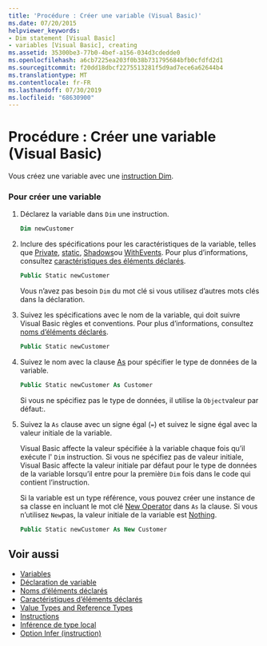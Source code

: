 ```yaml
---
title: 'Procédure : Créer une variable (Visual Basic)'
ms.date: 07/20/2015
helpviewer_keywords:
- Dim statement [Visual Basic]
- variables [Visual Basic], creating
ms.assetid: 35300be3-77b0-4bef-a156-034d3cdedde0
ms.openlocfilehash: a6cb7225ea203f0b38b731795684bfb0cfdfd2d1
ms.sourcegitcommit: f20dd18dbcf2275513281f5d9ad7ece6a62644b4
ms.translationtype: MT
ms.contentlocale: fr-FR
ms.lasthandoff: 07/30/2019
ms.locfileid: "68630900"
---
```

# <a name="how-to-create-a-new-variable-visual-basic"></a>Procédure : Créer une variable (Visual Basic)

Vous créez une variable avec une [instruction Dim](../../../../visual-basic/language-reference/statements/dim-statement.md).

### <a name="to-create-a-new-variable"></a>Pour créer une variable

1. Déclarez la variable dans `Dim` une instruction.

    ```vb
    Dim newCustomer
    ```

2. Inclure des spécifications pour les caractéristiques de la variable, telles que [Private](../../../../visual-basic/language-reference/modifiers/private.md), [static](../../../../visual-basic/language-reference/modifiers/static.md), [Shadows](../../../../visual-basic/language-reference/modifiers/shadows.md)ou [WithEvents](../../../../visual-basic/language-reference/modifiers/withevents.md). Pour plus d’informations, consultez [caractéristiques des éléments déclarés](../../../../visual-basic/programming-guide/language-features/declared-elements/declared-element-characteristics.md).

    ```vb
    Public Static newCustomer
    ```

    Vous n’avez pas besoin `Dim` du mot clé si vous utilisez d’autres mots clés dans la déclaration.

3. Suivez les spécifications avec le nom de la variable, qui doit suivre Visual Basic règles et conventions. Pour plus d’informations, consultez [noms d’éléments déclarés](../../../../visual-basic/programming-guide/language-features/declared-elements/declared-element-names.md).

    ```vb
    Public Static newCustomer
    ```

4. Suivez le nom avec la clause [As](../../../../visual-basic/language-reference/statements/as-clause.md) pour spécifier le type de données de la variable.

    ```vb
    Public Static newCustomer As Customer
    ```

    Si vous ne spécifiez pas le type de données, il utilise la `Object`valeur par défaut:.

5. Suivez la `As` clause avec un signe égal (`=`) et suivez le signe égal avec la valeur initiale de la variable.

    Visual Basic affecte la valeur spécifiée à la variable chaque fois qu’il exécute l' `Dim` instruction. Si vous ne spécifiez pas de valeur initiale, Visual Basic affecte la valeur initiale par défaut pour le type de données de la variable lorsqu’il entre pour la première `Dim` fois dans le code qui contient l’instruction.

    Si la variable est un type référence, vous pouvez créer une instance de sa classe en incluant le mot clé [New Operator](../../../../visual-basic/language-reference/operators/new-operator.md) dans `As` la clause. Si vous n’utilisez `New`pas, la valeur initiale de la variable est [Nothing](../../../../visual-basic/language-reference/nothing.md).

    ```vb
    Public Static newCustomer As New Customer
    ```

## <a name="see-also"></a>Voir aussi

- [Variables](../../../../visual-basic/programming-guide/language-features/variables/index.md)
- [Déclaration de variable](../../../../visual-basic/programming-guide/language-features/variables/variable-declaration.md)
- [Noms d’éléments déclarés](../../../../visual-basic/programming-guide/language-features/declared-elements/declared-element-names.md)
- [Caractéristiques d’éléments déclarés](../../../../visual-basic/programming-guide/language-features/declared-elements/declared-element-characteristics.md)
- [Value Types and Reference Types](../../../../visual-basic/programming-guide/language-features/data-types/value-types-and-reference-types.md)
- [Instructions](../../../../visual-basic/language-reference/statements/index.md)
- [Inférence de type local](../../../../visual-basic/programming-guide/language-features/variables/local-type-inference.md)
- [Option Infer (instruction)](../../../../visual-basic/language-reference/statements/option-infer-statement.md)
